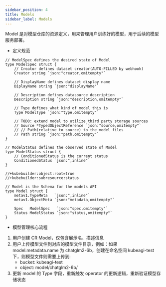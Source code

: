 ```yaml
---
sidebar_position: 4
title: Models
sidebar_label: Models
---
```


Model 是对模型仓库的资源定义，用来管理用户训练好的模型，用于后续的模型服务部署。

* 定义规范

```golang
// ModelSpec defines the desired state of Model
type ModelSpec struct {
    // Creator defines dataset creator(AUTO-FILLED by webhook)
    Creator string `json:"creator,omitempty"`

    // DisplayName defines dataset display name
    DiplayName string `json:"displayName"`

    // Description defines datasource description
    Description string `json:"description,omitempty"`

    // Type defines what kind of model this is
    Type ModelType `json:"type,omitempty"`

    // TODO: extend model to utilize third party storage sources
    // Source *TypedObjectReference `json:"source,omitempty"`
    // // Path(relative to source) to the model files
    // Path string `json:"path,omitempty"`
}

// ModelStatus defines the observed state of Model
type ModelStatus struct {
    // ConditionedStatus is the current status
    ConditionedStatus `json:",inline"`
}

//+kubebuilder:object:root=true
//+kubebuilder:subresource:status

// Model is the Schema for the models API
type Model struct {
    metav1.TypeMeta   `json:",inline"`
    metav1.ObjectMeta `json:"metadata,omitempty"`

    Spec   ModelSpec   `json:"spec,omitempty"`
    Status ModelStatus `json:"status,omitempty"`
}
```

* 模型管理核心流程
1. 用户创建 CR Model，仅包含展示名、描述信息
2. 用户上传模型文件到对应的模型文件目录，例如：如果 model.metadata.name 为 chatglm2-6b，创建在命名空间 kubeagi-test 下，则模型文件则需要上传到:
    - bucket: kubeagi-test 
    - object: model/chatglm2-6b/ 
3. 更新 model 的 Type 字段，重新触发 operator 的更新逻辑，重新验证模型存储状态
